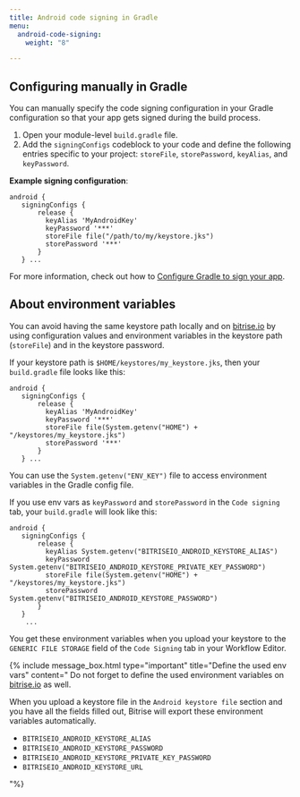 ```yaml
---
title: Android code signing in Gradle
menu:
  android-code-signing:
    weight: "8"

---
```

## Configuring manually in Gradle

You can manually specify the code signing configuration in your Gradle configuration so that your app gets signed during the build process.

1. Open your module-level `build.gradle` file.
2. Add the `signingConfigs` codeblock to your code and define the following entries specific to your project:
   `storeFile`, `storePassword`, `keyAlias`, and `keyPassword`.

**Example signing configuration**:

    android { 
       signingConfigs { 
       	   release { 
           	 keyAlias 'MyAndroidKey' 
             keyPassword '***' 
             storeFile file("/path/to/my/keystore.jks") 
             storePassword '***' 
           } 
       } ...

For more information, check out how to [Configure Gradle to sign your app](https://developer.android.com/studio/publish/app-signing).

## About environment variables

You can avoid having the same keystore path locally and on [bitrise.io](https://www.bitrise.io) by using configuration values and environment variables in the keystore path (`storeFile`) and in the keystore password.

If your keystore path is `$HOME/keystores/my_keystore.jks`, then your `build.gradle` file looks like this:

    android { 
       signingConfigs { 
       	   release { 
           	 keyAlias 'MyAndroidKey' 
             keyPassword '***' 
             storeFile file(System.getenv("HOME") + "/keystores/my_keystore.jks")
             storePassword '***' 
           } 
       } ...

You can use the `System.getenv("ENV_KEY")` file to access environment variables in the Gradle config file.

If you use env vars as `keyPassword` and `storePassword` in the `Code signing` tab, your `build.gradle` will look like this:

    android {
       signingConfigs {
           release {
             keyAlias System.getenv("BITRISEIO_ANDROID_KEYSTORE_ALIAS")
             keyPassword System.getenv("BITRISEIO_ANDROID_KEYSTORE_PRIVATE_KEY_PASSWORD")
             storeFile file(System.getenv("HOME") + "/keystores/my_keystore.jks")
             storePassword System.getenv("BITRISEIO_ANDROID_KEYSTORE_PASSWORD")
           }
       }
        ...

You get these environment variables when you upload your keystore to the `GENERIC FILE STORAGE` field of the `Code Signing` tab in your Workflow Editor.

{% include message_box.html type="important" title="Define the used env vars" content=" Do not forget to define the used environment variables on [bitrise.io](https://www.bitrise.io) as well.

When you upload a keystore file in the `Android keystore file` section and you have all the fields filled out, Bitrise will export these environment variables automatically.

* `BITRISEIO_ANDROID_KEYSTORE_ALIAS`
* `BITRISEIO_ANDROID_KEYSTORE_PASSWORD`
* `BITRISEIO_ANDROID_KEYSTORE_PRIVATE_KEY_PASSWORD`
* `BITRISEIO_ANDROID_KEYSTORE_URL`

"%}